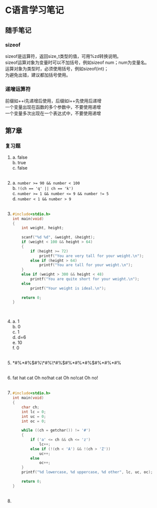 # C语言学习笔记

## 随手笔记

### sizeof

sizeof是运算符，返回size_t类型的值，可用%zd转换说明。  
sizeof运算对象为变量时可以不加括号，例如sizeof num；num为变量名。  
运算对象为类型时，必须使用括号，例如sizeof(int)；  
为避免出错，建议都加括号使用。

### 递增运算符

前缀如++i先递增后使用，后缀如i++先使用后递增  
一个变量出现在函数的多个参数中，不要使用递增  
一个变量多次出现在一个表达式中，不要使用递增

## 第7章

### 复习题

1.  a. false  
    b. true  
    c. false  
    <br/>
    
2.  a. `number >= 90 && number < 100`  
    b. `!(ch == 'q' || ch == 'k')`  
    c. `number >= 1 && number <= 9 && number != 5`  
    d. `number < 1 && number > 9`     
    <br/>
    
3.  ```c
    #include<stdio.h>
    int main(void)
    {
        int weight, height;
        
        scanf("%d %d", &weight, &height);
        if (weight < 100 && height > 64)
        {
            if (height >= 72)
                printf("You are very tall for your weight.\n");
            else if (height > 64)
                printf("You are tall for your weight.\n");
        }
        else if (weight > 300 && height < 48)
            printf("You are quite short for your weight.\n");
        else
            printf("Your weight is ideal.\n");
        
        return 0;
    }
    ```
    <br/>
    
4.  a. 1  
    b. 0  
    c. 1  
    d. d=6  
    e. 10  
    f. 0    
    <br/>

5.  \*#%\*#%$#%\*#%\*#%$#%\*#%\*#%$#%\*#%\*#%    
    <br/>

6.  fat hat cat Oh no!hat cat Oh no!cat Oh no!  
    <br/>

7.  ```c
    #include<stdio.h>
    int main(void)
    {
        char ch;
        int lc = 0;
        int uc = 0;
        int oc = 0;
        
        while ((ch = getchar()) != '#')
        {
            if ('a' <= ch && ch <= 'z')
                lc++;
            else if (!(ch < 'A') && !(ch > 'Z'))
                uc++;
            else
                oc++;
        }
        printf("%d lowercase, %d uppercase, %d other", lc, uc, oc);
        
        return 0;
    }
    ```
    <br/>

8. 
